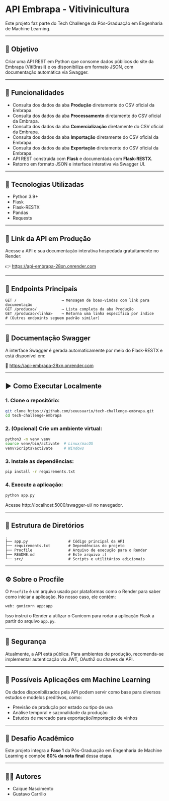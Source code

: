 # API Embrapa - Vitivinicultura

Este projeto faz parte do Tech Challenge da Pós-Graduação em Engenharia de Machine Learning.

---

## 📌 Objetivo

Criar uma API REST em Python que consome dados públicos do site da Embrapa (VitiBrasil) e os disponibiliza em formato JSON, com documentação automática via Swagger.

---

## 🚀 Funcionalidades

- Consulta dos dados da aba **Produção** diretamente do CSV oficial da Embrapa.
- Consulta dos dados da aba **Processamento** diretamente do CSV oficial da Embrapa.
- Consulta dos dados da aba **Comercialização** diretamente do CSV oficial da Embrapa.
- Consulta dos dados da aba **Importação** diretamente do CSV oficial da Embrapa.
- Consulta dos dados da aba **Exportação** diretamente do CSV oficial da Embrapa.
- API REST construída com **Flask** e documentada com **Flask-RESTX**.
- Retorno em formato JSON e interface interativa via Swagger UI.

---

## 🔧 Tecnologias Utilizadas

- Python 3.9+
- Flask
- Flask-RESTX
- Pandas
- Requests

---

## 🔗 Link da API em Produção

Acesse a API e sua documentação interativa hospedada gratuitamente no Render:

👉 https://api-embrapa-28xn.onrender.com

---

## 📂 Endpoints Principais

```
GET /                    → Mensagem de boas-vindas com link para documentação
GET /producao/           → Lista completa da aba Produção
GET /producao/<linha>    → Retorna uma linha específica por índice
# (Outros endpoints seguem padrão similar)
```

---

## 📄 Documentação Swagger

A interface Swagger é gerada automaticamente por meio do Flask-RESTX e está disponível em:

📍 https://api-embrapa-28xn.onrender.com

---

## ▶️ Como Executar Localmente

### 1. Clone o repositório:

```bash
git clone https://github.com/seuusuario/tech-challenge-embrapa.git
cd tech-challenge-embrapa
```

### 2. (Opcional) Crie um ambiente virtual:

```bash
python3 -m venv venv
source venv/bin/activate  # Linux/macOS
venv\Scripts\activate     # Windows
```

### 3. Instale as dependências:

```bash
pip install -r requirements.txt
```

### 4. Execute a aplicação:

```bash
python app.py
```

Acesse http://localhost:5000/swagger-ui/ no navegador.

---

## 📁 Estrutura de Diretórios

```
.
├── app.py                  # Código principal da API
├── requirements.txt        # Dependências do projeto
├── Procfile                # Arquivo de execução para o Render
├── README.md               # Este arquivo :)
└── src/                    # Scripts e utilitários adicionais
```

---

## ⚙️ Sobre o Procfile

O `Procfile` é um arquivo usado por plataformas como o Render para saber como iniciar a aplicação. No nosso caso, ele contém:

```txt
web: gunicorn app:app
```

Isso instrui o Render a utilizar o Gunicorn para rodar a aplicação Flask a partir do arquivo `app.py`.

---

## 🔐 Segurança

Atualmente, a API está pública. Para ambientes de produção, recomenda-se implementar autenticação via JWT, OAuth2 ou chaves de API.

---

## 🤖 Possíveis Aplicações em Machine Learning

Os dados disponibilizados pela API podem servir como base para diversos estudos e modelos preditivos, como:

- Previsão de produção por estado ou tipo de uva
- Análise temporal e sazonalidade da produção
- Estudos de mercado para exportação/importação de vinhos

---

## 🎯 Desafio Acadêmico

Este projeto integra a **Fase 1** da Pós-Graduação em Engenharia de Machine Learning e compõe **60% da nota final** dessa etapa.

---

## 👨‍💻 Autores

- Caique Nascimento  
- Gustavo Carrillo
